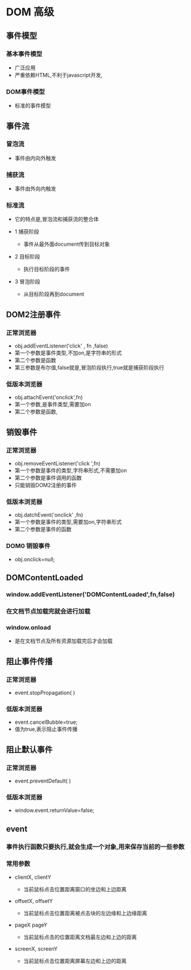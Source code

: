 # DOM 高级

## 事件模型

### 基本事件模型

- 广泛应用
- 严重依赖HTML,不利于javascript开发,

### DOM事件模型

- 标准的事件模型

## 事件流

### 冒泡流

- 事件由内向外触发

### 捕获流

- 事件由外向内触发

### 标准流

- 它的特点是,冒泡流和捕获流的整合体
- 1 捕获阶段

	- 事件从最外面document传到目标对象

- 2 目标阶段

	- 执行目标阶段的事件

- 3 冒泡阶段

	- 从目标阶段再到document

## DOM2注册事件

### 正常浏览器

- obj.addEventListener('click' , fn ,false)
- 第一个参数是事件类型,不加on,是字符串的形式
- 第二个参数是函数
- 第三参数是布尔值,false就是,冒泡阶段执行,true就是捕获阶段执行

### 低版本浏览器

- obj.attachEvent('onclick',fn)
- 第一个参数,是事件类型,需要加on
- 第二个参数是函数,

## 销毁事件

### 正常浏览器

- obj.removeEventListener('click ',fn)  
- 第一个参数是事件的类型,字符串形式,不需要加on
- 第二个参数是事件调用的函数
- 只能销毁DOM2注册的事件

### 低版本浏览器

- obj.datchEvent('onclick' ,fn)
- 第一个参数是事件的类型,需要加on,字符串形式
- 第二个参数是事件的函数

### DOM0 销毁事件

- obj.onclick=null;

## DOMContentLoaded

### window.addEventListener('DOMContentLoaded',fn,false)

### 在文档节点加载完就会进行加载

### window.onload

- 是在文档节点及所有资源加载完后才会加载

## 阻止事件传播

### 正常浏览器

- event.stopPropagation(  )

### 低版本浏览器

- event.cancelBubble=true;
- 值为true,表示阻止事件传播

## 阻止默认事件

### 正常浏览器

- event.preventDefault(  )

### 低版本浏览器

- window.event.returnValue=false;

## event

### 事件执行函数只要执行,就会生成一个对象,用来保存当前的一些参数

### 常用参数

- clientX, clientY

	- 当前鼠标点击位置距离窗口的坐边和上边距离

- offsetX, offsetY

	- 当前鼠标点击位置距离被点击块的左边缘和上边缘距离

- pageX  pageY

	- 当前鼠标点击的位置距离文档最左边和上边的距离

- screenX,  screenY

	- 当前鼠标点击位置距离屏幕左边和上边的距离

